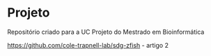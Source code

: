 # Projeto
Repositório criado para a UC Projeto do Mestrado em Bioinformática

https://github.com/cole-trapnell-lab/sdg-zfish - artigo 2

